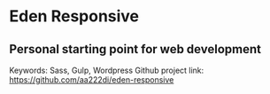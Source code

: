# Eden Responsive
## Personal starting point for web development

Keywords: Sass, Gulp, Wordpress
Github project link: https://github.com/aa222di/eden-responsive


